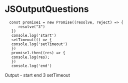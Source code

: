 # JSOutputQuestions

      const promise1 = new Promise((resolve, reject) => {
          resolve("3")
       })
       console.log('start')
       setTimeout(() => {
       console.log('setTimeout')
       })
       promise1.then((res) => {
       console.log(res);
       })
       console.log('end')

Output - start
end
3
setTimeout
